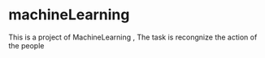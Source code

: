 # machineLearning
This is a project of MachineLearning , The task is recongnize the action of the people
